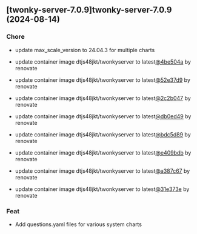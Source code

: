 

## [twonky-server-7.0.9]twonky-server-7.0.9 (2024-08-14)

### Chore



- update max_scale_version to 24.04.3 for multiple charts

- update container image dtjs48jkt/twonkyserver to latest[@4be504a](https://github.com/4be504a) by renovate

- update container image dtjs48jkt/twonkyserver to latest[@52e37d9](https://github.com/52e37d9) by renovate

- update container image dtjs48jkt/twonkyserver to latest[@2c2b047](https://github.com/2c2b047) by renovate

- update container image dtjs48jkt/twonkyserver to latest[@db0ed49](https://github.com/db0ed49) by renovate

- update container image dtjs48jkt/twonkyserver to latest[@bdc5d89](https://github.com/bdc5d89) by renovate

- update container image dtjs48jkt/twonkyserver to latest[@e409bdb](https://github.com/e409bdb) by renovate

- update container image dtjs48jkt/twonkyserver to latest[@a387c67](https://github.com/a387c67) by renovate

- update container image dtjs48jkt/twonkyserver to latest[@31e373e](https://github.com/31e373e) by renovate

### Feat



- Add questions.yaml files for various system charts